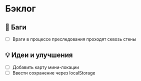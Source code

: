 # Бэклог

## 🐞 Баги
- [ ] Враги в процессе преследования проходят сквозь стены

## 💡 Идеи и улучшения
- [ ] Добавить карту мини-локации
- [ ] Ввести сохранение через localStorage